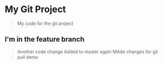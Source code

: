 # My Git Project

> My code for the git project

## I'm in the feature branch

> Another code change
> Added to master again
> MAde changes for git pull demo
